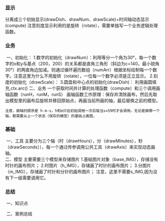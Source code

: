 ### 显示

​    分离成三个初始显示(drawDish、drawNum、drawScale)+时间轴动态显示(compute)
    注意刻度显示利用的是旋转（rotate），需要单独写一个业务逻辑处理函数。

### 业务

​    一、初始化：
    1.数字的初始化（drawNum）：利用等分一个角为30°，每一个数字的x和y与基点（200，200）的关系都是直角三角形（斜边为c=140，最小锐角30°）的两直角边加减。则通过循环遍历数组（numArr）根据坐标绘制每一个数字。注意这里为什么不用旋转（rotate），一位每一个数字必须是正立显示。
    2.刻度的初始化（drawScale）：
    3.圆盘和中心点的初始化(drawDish)：
        利用画圆填充,ctx.arc()
    二、业务
    一个获取时间并计算的处理函数（compute）和三个调用画轴函数（runH，runM，runS）
    画轴函数工作原理：保存并清除画布，然后先取出模型里的画布后旋转并移回原始点，再画当前所画的轴，最后替换之前的模型。

    注意，画轴的顺序是 h-m-s，h和m只在初始调用一次后每当s=59时才会调用。无论是画哪一个轴，都需要从上一个状态（保存的模型）的基础上画图，

### 基础

​    一、工具
    主要分为三个轴（时（drawHours），分（drawMinutes），秒（drawSeconds）），每一个通过传参调用公共工具（drawAxis）来实现动态画轴。  
    二、模型
    主要需要三个模型来存储图片
        1.基础图片对象（base_IMG），存储没有时针的画布照片；
        2.时图片（h_IMG），存储画了时针的画布图片；
        3.分图片（m_IMG），存储画了时针和分针的画布图片；
    注意，这里不需要s_IMG,因为没有下一级需要调用它。

### 总结

​	一、知识点

​	二、案例总结